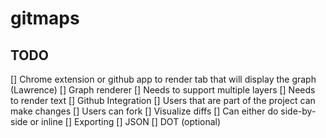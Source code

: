# gitmaps

## TODO

[] Chrome extension or github app to render tab that will display the graph (Lawrence)
[] Graph renderer
	[] Needs to support multiple layers
	[] Needs to render text
[] Github Integration
	[] Users that are part of the project can make changes
	[] Users can fork
	[] Visualize diffs
		[] Can either do side-by-side or inline
[] Exporting
	[] JSON
	[] DOT (optional)
